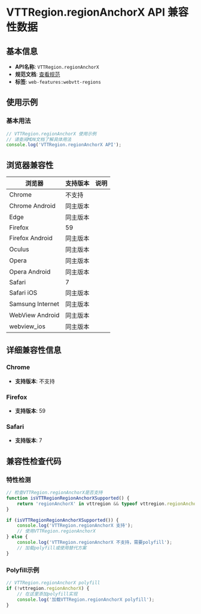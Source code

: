 # VTTRegion.regionAnchorX API 兼容性数据

## 基本信息

- **API名称**: `VTTRegion.regionAnchorX`
- **规范文档**: [查看规范](https://w3c.github.io/webvtt/#dom-vttregion-regionanchorx)
- **标签**: `web-features:webvtt-regions`

## 使用示例

### 基本用法

```javascript
// VTTRegion.regionAnchorX 使用示例
// 请查阅MDN文档了解具体用法
console.log('VTTRegion.regionAnchorX API');
```

## 浏览器兼容性

| 浏览器 | 支持版本 | 说明 |
|--------|----------|------|
| Chrome | 不支持 |  |
| Chrome Android | 同主版本 |  |
| Edge | 同主版本 |  |
| Firefox | 59 |  |
| Firefox Android | 同主版本 |  |
| Oculus | 同主版本 |  |
| Opera | 同主版本 |  |
| Opera Android | 同主版本 |  |
| Safari | 7 |  |
| Safari iOS | 同主版本 |  |
| Samsung Internet | 同主版本 |  |
| WebView Android | 同主版本 |  |
| webview_ios | 同主版本 |  |

## 详细兼容性信息

### Chrome

- **支持版本**: 不支持

### Firefox

- **支持版本**: 59

### Safari

- **支持版本**: 7

## 兼容性检查代码

### 特性检测

```javascript
// 检查VTTRegion.regionAnchorX是否支持
function isVTTRegionRegionAnchorXSupported() {
    return 'regionAnchorX' in vttregion && typeof vttregion.regionAnchorX === 'function';
}

if (isVTTRegionRegionAnchorXSupported()) {
    console.log('VTTRegion.regionAnchorX 支持');
    // 使用VTTRegion.regionAnchorX
} else {
    console.log('VTTRegion.regionAnchorX 不支持，需要polyfill');
    // 加载polyfill或使用替代方案
}
```

### Polyfill示例

```javascript
// VTTRegion.regionAnchorX polyfill
if (!vttregion.regionAnchorX) {
    // 在这里添加polyfill实现
    console.log('加载VTTRegion.regionAnchorX polyfill');
}
```

